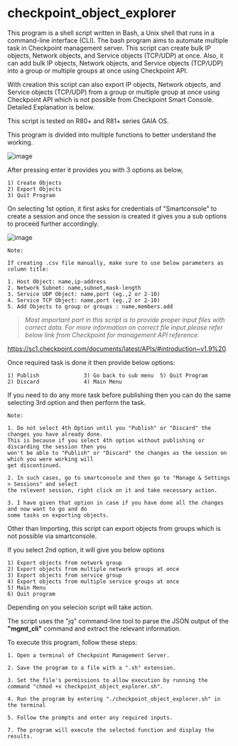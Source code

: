 # checkpoint_object_explorer

This program is a shell script written in Bash, a Unix shell that runs in a command-line interface (CLI). The bash program aims to automate multiple task in Checkpoint management server. This script can create bulk IP objects, Network objects, and Service objects (TCP/UDP) at once. Also, it can add bulk IP objects, Network objects, and Service objects (TCP/UDP) into a group or multiple groups at once using Checkpoint API.

With creation this script can also export IP objects, Network objects, and Service objects (TCP/UDP) from a group or multiple group at once using Checkpoint API which is not possible from Checkpoint Smart Console. Detailed Explanation is below.

This script is tested on R80+ and R81+ series GAIA OS.

This program is divided into multiple functions to better understand the working.

![image](https://user-images.githubusercontent.com/75925433/229117211-f8ba932a-d35c-41ee-b1db-8fad9ecc4d30.png)

After pressing enter it provides you with 3 options as below,

```
1) Create Objects
2) Export Objects
3) Quit Program
```
On selecting 1st option, it first asks for credentials of "Smartconsole" to create a session and once the session is created it gives you a sub options to proceed further accordingly.

![image](https://user-images.githubusercontent.com/75925433/229118374-c40659d5-6b31-4748-aad4-8490cf6642c1.png)

```
Note:                                                             
                                                                   
If creating .csv file manually, make sure to use below parameters as column title:

1. Host Object: name,ip-address                                   
2. Network Subnet: name,subnet,mask-length                        
3. Service UDP Object: name,port (eg.,2 or 2-10)                  
4. Service TCP Object: name,port (eg.,2 or 2-10)                  
5. Add Objects to group or groups : name,members.add      
```

> *Most important part in this script is to provide proper input files with correct data. For more information on correct file input please refer below link from Checkpoint for management API reference.*

https://sc1.checkpoint.com/documents/latest/APIs/#introduction~v1.9%20

Once required task is done it then provide below options:

```
1) Publish              3) Go back to sub menu  5) Quit Program
2) Discard              4) Main Menu
```
If you need to do any more task before publishing then you can do the same selecting 3rd option and then perform the task. 

```
Note: 

1. Do not select 4th Option until you "Publish" or "Discard" the changes you have already done. 
This is because if you select 4th option without publishing or discarding the session then you 
won't be able to "Publish" or "Discard" the changes as the session on which you were working will 
get discontinued. 

2. In such cases, go to smartconsole and then go to "Manage & Settings > Sessions" and select 
the relevent session, right click on it and take necessary action.

3. I have given that option in case if you have done all the changes and now want to go and do 
some tasks on exporting objects.
```

Other than Importing, this script can export objects from groups which is not possible via smartconsole.

If you select 2nd option, it will give you below options 

```
1) Export objects from network group
2) Export objects from multiple network groups at once
3) Export objects from service group
4) Export objects from multiple service groups at once
5) Main Menu
6) Quit program
```
Depending on you selecion script will take action.

The script uses the "jq" command-line tool to parse the JSON output of the **"mgmt_cli"** command and extract the relevant information.

To execute this program, follow these steps:

    1. Open a terminal of Checkpoint Management Server.
    
    2. Save the program to a file with a ".sh" extension.
    
    3. Set the file's permissions to allow execution by running the command "chmod +x checkpoint_object_explorer.sh".
    
    4. Run the program by entering "./checkpoint_object_explorer.sh" in the terminal
    
    5. Follow the prompts and enter any required inputs.
    
    7. The program will execute the selected function and display the results.
















